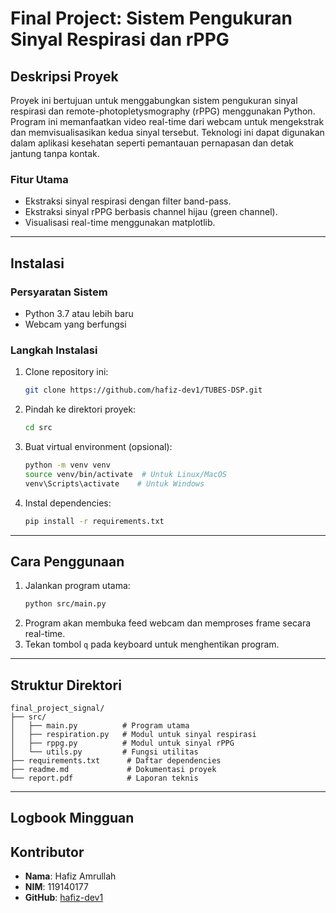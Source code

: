 # Final Project: Sistem Pengukuran Sinyal Respirasi dan rPPG

## Deskripsi Proyek

Proyek ini bertujuan untuk menggabungkan sistem pengukuran sinyal respirasi dan
remote-photopletysmography (rPPG) menggunakan Python. Program ini memanfaatkan
video real-time dari webcam untuk mengekstrak dan memvisualisasikan kedua sinyal tersebut.
Teknologi ini dapat digunakan dalam aplikasi kesehatan seperti pemantauan pernapasan
dan detak jantung tanpa kontak.

### Fitur Utama

- Ekstraksi sinyal respirasi dengan filter band-pass.
- Ekstraksi sinyal rPPG berbasis channel hijau (green channel).
- Visualisasi real-time menggunakan matplotlib.

---

## Instalasi

### Persyaratan Sistem

- Python 3.7 atau lebih baru
- Webcam yang berfungsi

### Langkah Instalasi

1. Clone repository ini:
   ```bash
   git clone https://github.com/hafiz-dev1/TUBES-DSP.git
   ```
2. Pindah ke direktori proyek:
   ```bash
   cd src
   ```
3. Buat virtual environment (opsional):
   ```bash
   python -m venv venv
   source venv/bin/activate  # Untuk Linux/MacOS
   venv\Scripts\activate    # Untuk Windows
   ```
4. Instal dependencies:
   ```bash
   pip install -r requirements.txt
   ```

---

## Cara Penggunaan

1. Jalankan program utama:
   ```bash
   python src/main.py
   ```
2. Program akan membuka feed webcam dan memproses frame secara real-time.
3. Tekan tombol `q` pada keyboard untuk menghentikan program.

---

## Struktur Direktori

```
final_project_signal/
├── src/
│   ├── main.py          # Program utama
│   ├── respiration.py   # Modul untuk sinyal respirasi
│   ├── rppg.py          # Modul untuk sinyal rPPG
│   └── utils.py         # Fungsi utilitas
├── requirements.txt      # Daftar dependencies
├── readme.md             # Dokumentasi proyek
└── report.pdf            # Laporan teknis
```

---

## Logbook Mingguan

## Kontributor

- **Nama**: Hafiz Amrullah
- **NIM**: 119140177
- **GitHub**: [hafiz-dev1](https://github.com/hafiz-dev1)
